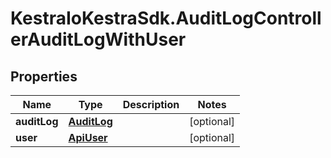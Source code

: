 # KestraIoKestraSdk.AuditLogControllerAuditLogWithUser

## Properties

Name | Type | Description | Notes
------------ | ------------- | ------------- | -------------
**auditLog** | [**AuditLog**](AuditLog.md) |  | [optional] 
**user** | [**ApiUser**](ApiUser.md) |  | [optional] 


